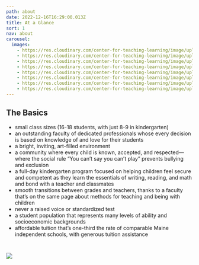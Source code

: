 ```yaml
---
path: about
date: 2022-12-16T16:29:00.013Z
title: At a Glance
sort: 1
nav: about
carousel:
  images:
    - https://res.cloudinary.com/center-for-teaching-learning/image/upload/v1665867861/Home%20page%20photos/school.1080.37_rq7fgb.jpg
    - https://res.cloudinary.com/center-for-teaching-learning/image/upload/v1665867862/Home%20page%20photos/school.1080.7_r3fkdb.jpg
    - https://res.cloudinary.com/center-for-teaching-learning/image/upload/v1665867864/Home%20page%20photos/school.1080.16_lkhcjm.jpg
    - https://res.cloudinary.com/center-for-teaching-learning/image/upload/v1665867861/Home%20page%20photos/school.1080.2_r0zw2k.jpg
    - https://res.cloudinary.com/center-for-teaching-learning/image/upload/v1665867858/Home%20page%20photos/school.1080.22_gmsyl1.jpg
    - https://res.cloudinary.com/center-for-teaching-learning/image/upload/v1665867863/Home%20page%20photos/school.1080.6_hgmmqf.jpg
    - https://res.cloudinary.com/center-for-teaching-learning/image/upload/v1665867863/Home%20page%20photos/school.1080.5_twrpvd.jpg
    - https://res.cloudinary.com/center-for-teaching-learning/image/upload/v1665867861/Home%20page%20photos/school.1080.38_vqfsuj.jpg
---
```

## The Basics

* small class sizes (16-18 students, with just 8-9 in kindergarten)
* an outstanding faculty of dedicated professionals whose every decision is based on knowledge of and love for their students
* a bright, inviting, art-filled environment
* a community where every child is known, accepted, and respected—where the social rule “You can’t say you can’t play” prevents bullying and exclusion
* a full-day kindergarten program focused on helping children feel secure and competent as they learn the essentials of writing, reading, and math and bond with a teacher and classmates
* smooth transitions between grades and teachers, thanks to a faculty that’s on the same page about methods for teaching and being with children
* never a raised voice or standardized test
* a student population that represents many levels of ability and socioeconomic backgrounds
* affordable tuition that’s one-third the rate of comparable Maine independent schools, with generous tuition assistance

![]()

![]()

![](https://res.cloudinary.com/center-for-teaching-learning/image/upload/v1671208088/ctl.display.graphics.3_wb9epz.png)